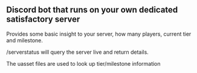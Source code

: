 ## Discord bot that runs on your own dedicated satisfactory server
Provides some basic insight to your server, how many players, current tier and milestone. 

/serverstatus will query the server live and return details. 

The uasset files are used to look up tier/milestone information

